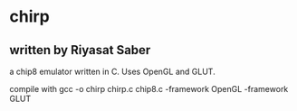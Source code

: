 # chirp
## written by Riyasat Saber
a chip8 emulator written in C. Uses OpenGL and GLUT.

compile with
  gcc -o chirp chirp.c chip8.c -framework OpenGL -framework GLUT
